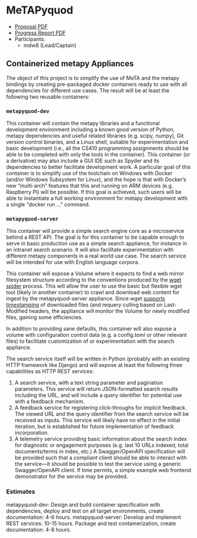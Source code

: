 # MeTAPyquod 
* [Proposal PDF](https://github.com/SphtKr/MeTAPyquod/blob/main/MeTAPyquod_Proposal_20201025.pdf)
* [Progress Report PDF](https://github.com/SphtKr/MeTAPyquod/blob/main/MeTAPyquod_Progress_20201127.pdf)
* Participants:
  * mdw8 (Lead/Captain)
## Containerized metapy Appliances

The object of this project is to simplify the use of MeTA and the metapy bindings by creating pre-packaged docker containers ready to use with all dependencies for different use cases. The result will be at least the following two reusable containers:
### `metapyquod-dev`
This container will contain the metapy libraries and a functional development environment including a known good version of Python, metapy dependencies and useful related libraries (e.g. scipy, numpy), Git version control binaries, and a Linux shell, suitable for experimentation and basic development (i.e., all the CS410 programming assignments should be able to be completed with only the tools in the container). This container (or a derivative) may also include a GUI IDE such as Spyder and its dependencies to better facilitate development work. A particular goal of this container is to simplify use of the toolchain on Windows with Docker (and/or Windows Subsystem for Linux), and the hope is that with Docker’s new “multi-arch” features that this and running on ARM devices (e.g. Raspberry Pi) will be possible. If this goal is achieved, such users will be able to instantiate a full working environment for metapy development with a single "docker run ..." command.
### `metapyquod-server`
This container will provide a simple search engine core as a microservice behind a REST API. The goal is for this container to be capable enough to serve in basic production use as a simple search appliance, for instance in an intranet search scenario. It will also facilitate experimentation with different metapy components in a real world use case. The search service will be intended for use with English language corpora.

This container will expose a Volume where it expects to find a web mirror filesystem structure according to the conventions produced by the [wget spider](https://www.gnu.org/software/wget/manual/html_node/Recursive-Download.html#Recursive-Download) process. This will allow the user to use the basic but flexible wget tool (likely in another container) to crawl and download web content for ingest by the metapyquod-server appliance. Since wget [supports timestamping](https://www.gnu.org/software/wget/manual/html_node/Time_002dStamping.html#Time_002dStamping) of downloaded files (and requery culling based on Last-Modified headers, the appliance will monitor the Volume for newly modified files, gaining some efficiencies.

In addition to providing sane defaults, this container will also expose a volume with configuration control data (e.g. a config.toml or other relevant files) to facilitate customization of or experimentation with the search appliance.

The search service itself will be written in Python (probably with an existing HTTP framework like Django) and will expose at least the following three capabilities as HTTP REST services:
1. A search service, with a text string parameter and pagination parameters. This service will return JSON-formatted search results including the URL, and will include a query identifier for potential use with a feedback mechanism.
1. A feedback service for registering click-throughs for implicit feedback. The viewed URL and the query identifier from the search service will be received as inputs. This service will likely have no effect in the initial iteration, but is established for future implementation of feedback incorporation.
1. A telemetry service providing basic information about the search index for diagnostic or engagement purposes (e.g. last 10 URLs indexed, total documents/terms in index, etc.)
A Swagger/OpenAPI specification will be provided such that a compliant client should be able to interact with the service—it should be possible to test the service using a generic Swagger/OpenAPI client. If time permits, a simple example web frontend demonstrator for the service may be provided.
### Estimates
metapyquod-dev: Design and build container specification with dependencies, deploy and test on all target environments, create documentation: 4-6 hours.
metapyquod-server: Develop and implement REST services: 10-15 hours. Package and test containerization, create documentation: 4-8 hours.
